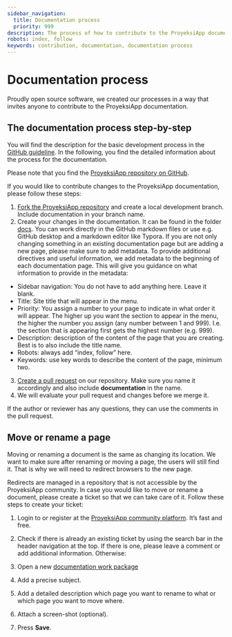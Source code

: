```yaml
---
sidebar_navigation:
  title: Documentation process
  priority: 999
description: The process of how to contribute to the ProyeksiApp documentation
robots: index, follow
keywords: contribution, documentation, documentation process
---
```


# Documentation process

Proudly open source software, we created our processes in a way that invites anyone to contribute to the ProyeksiApp documentation.

## The documentation process step-by-step

You will find the description for the basic development process in the [GitHub guideline](../../git-workflow/#development-at-github). In the following, you find the detailed information about the process for the documentation.

Please note that you find  the [ProyeksiApp repository on GitHub](https://github.com/opf/proyeksiapp).

If you would like to contribute changes to the ProyeksiApp documentation, please follow these steps:

1. [Fork the ProyeksiApp repository](https://www.proyeksi.id/docs/development/git-workflow/#fork-proyeksiapp) and create a local development branch. Include documentation in your branch name.
2. Create your changes in the documentation. It can be found in the folder [docs](https://github.com/opf/proyeksiapp/tree/dev/docs). You can work directly in the GitHub markdown files or use e.g. GitHub desktop and a markdown editor like Typora.
   If you are not only changing something in an existing documentation page but are adding a new page, please make sure to add metadata. To provide additional directives and useful information, we add metadata to the beginning of each documentation page. This will give you guidance on what information to provide in the metadata: 
  - Sidebar navigation: You do not have to add anything here. Leave it blank.
  - Title: Site title that will appear in the menu.
  - Priority: You assign a number to your page to indicate in what order it will appear. The higher up you want the section to appear in the menu, the higher the number you assign (any number between 1 and 999). I.e. the section that is appearing first gets the highest number (e.g. 999).
  - Description: description of the content of the page that you are creating. Best is to also include the title name.
  - Robots: always add “index, follow” here.
  - Keywords: use key words to describe the content of the page, minimum two. 
3. [Create a pull request](https://www.proyeksi.id/docs/development/git-workflow/#create-a-pull-request) on our repository. Make sure you name it accordingly and also include **documentation** in the name.
4. We will evaluate your pull request and changes before we merge it.

If the author or reviewer has any questions, they can use the comments in the pull request.



## Move or rename a page

Moving or renaming a document is the same as changing its location. We want to make sure after renaming or moving a page, the users will still find it. That is why we will need to redirect browsers to the new page. 

Redirects are managed in a repository that is not accessible by the ProyeksiApp community. In case you would like to move or rename a document, please create a ticket so that we can take care of it. Follow these steps to create your ticket:

1. Login to or register at the [ProyeksiApp community platform](https://community.proyeksi.id/login). It’s fast and free.

2. Check if there is already an existing ticket by using the search bar in the header navigation at the top. If there is one, please leave a comment or add additional information. Otherwise:

3. Open a new [documentation work package]( https://community.proyeksi.id/projects/proyeksiapp/work_packages/new?type=69)

4. Add a precise subject.

5. Add a detailed description which page you want to rename to what or which page you want to move where.

6. Attach a screen-shot (optional).

7. Press **Save**.

